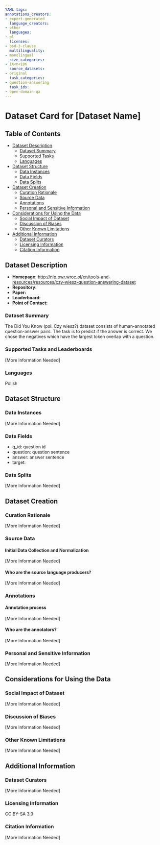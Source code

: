 ```yaml
---
YAML tags:
annotations_creators:
- expert-generated
  language_creators:
- other
  languages:
- pl
  licenses:
- bsd-3-clause
  multilinguality:
- monolingual
  size_categories:
- 1K<n<10K
  source_datasets:
- original
  task_categories:
- question-answering
  task_ids:
- open-domain-qa
---
```


# Dataset Card for [Dataset Name]

## Table of Contents
- [Dataset Description](#dataset-description)
  - [Dataset Summary](#dataset-summary)
  - [Supported Tasks](#supported-tasks-and-leaderboards)
  - [Languages](#languages)
- [Dataset Structure](#dataset-structure)
  - [Data Instances](#data-instances)
  - [Data Fields](#data-instances)
  - [Data Splits](#data-instances)
- [Dataset Creation](#dataset-creation)
  - [Curation Rationale](#curation-rationale)
  - [Source Data](#source-data)
  - [Annotations](#annotations)
  - [Personal and Sensitive Information](#personal-and-sensitive-information)
- [Considerations for Using the Data](#considerations-for-using-the-data)
  - [Social Impact of Dataset](#social-impact-of-dataset)
  - [Discussion of Biases](#discussion-of-biases)
  - [Other Known Limitations](#other-known-limitations)
- [Additional Information](#additional-information)
  - [Dataset Curators](#dataset-curators)
  - [Licensing Information](#licensing-information)
  - [Citation Information](#citation-information)

## Dataset Description

- **Homepage:**
  http://nlp.pwr.wroc.pl/en/tools-and-resources/resources/czy-wiesz-question-answering-dataset
- **Repository:**
- **Paper:**
- **Leaderboard:**
- **Point of Contact:**

### Dataset Summary

The Did You Know (pol. Czy wiesz?) dataset consists of human-annotated question-answer pairs. The task is to predict if the answer is correct. We chose the negatives which have the largest token overlap with a question.

### Supported Tasks and Leaderboards

[More Information Needed]

### Languages

Polish

## Dataset Structure

### Data Instances

[More Information Needed]

### Data Fields

- q_id: question id
- question: question sentence
- answer: answer sentence
- target:

### Data Splits

[More Information Needed]

## Dataset Creation

### Curation Rationale

[More Information Needed]

### Source Data

#### Initial Data Collection and Normalization

[More Information Needed]

#### Who are the source language producers?

[More Information Needed]

### Annotations

#### Annotation process

[More Information Needed]

#### Who are the annotators?

[More Information Needed]

### Personal and Sensitive Information

[More Information Needed]

## Considerations for Using the Data

### Social Impact of Dataset

[More Information Needed]

### Discussion of Biases

[More Information Needed]

### Other Known Limitations

[More Information Needed]

## Additional Information

### Dataset Curators

[More Information Needed]

### Licensing Information

CC BY-SA 3.0

### Citation Information

[More Information Needed]
